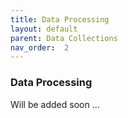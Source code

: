 ```yaml
---
title: Data Processing
layout: default
parent: Data Collections
nav_order:  2
---
```


### Data Processing
Will be added soon ...
